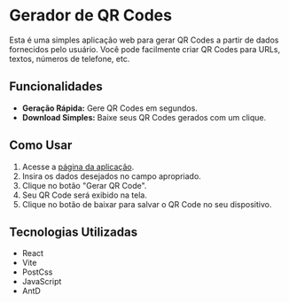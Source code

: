 # Gerador de QR Codes

Esta é uma simples aplicação web para gerar QR Codes a partir de dados fornecidos pelo usuário. Você pode facilmente criar QR Codes para URLs, textos, números de telefone, etc.

## Funcionalidades

- **Geração Rápida:** Gere QR Codes em segundos.
- **Download Simples:** Baixe seus QR Codes gerados com um clique.

## Como Usar

1. Acesse a [página da aplicação]().
2. Insira os dados desejados no campo apropriado.
3. Clique no botão "Gerar QR Code".
5. Seu QR Code será exibido na tela.
6. Clique no botão de baixar para salvar o QR Code no seu dispositivo.

## Tecnologias Utilizadas

- React
- Vite
- PostCss
- JavaScript
- AntD

